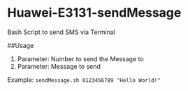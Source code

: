 # Huawei-E3131-sendMessage
Bash Script to send SMS via Terminal 

##Usage

1. Parameter: Number to send the Message to
2. Parameter: Message to send

Example:
`sendMessage.sh 0123456789 "Hello World!"`
